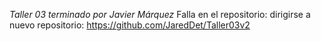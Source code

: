 _Taller 03 terminado por Javier Márquez_
Falla en el repositorio: dirigirse a nuevo repositorio: https://github.com/JaredDet/Taller03v2
